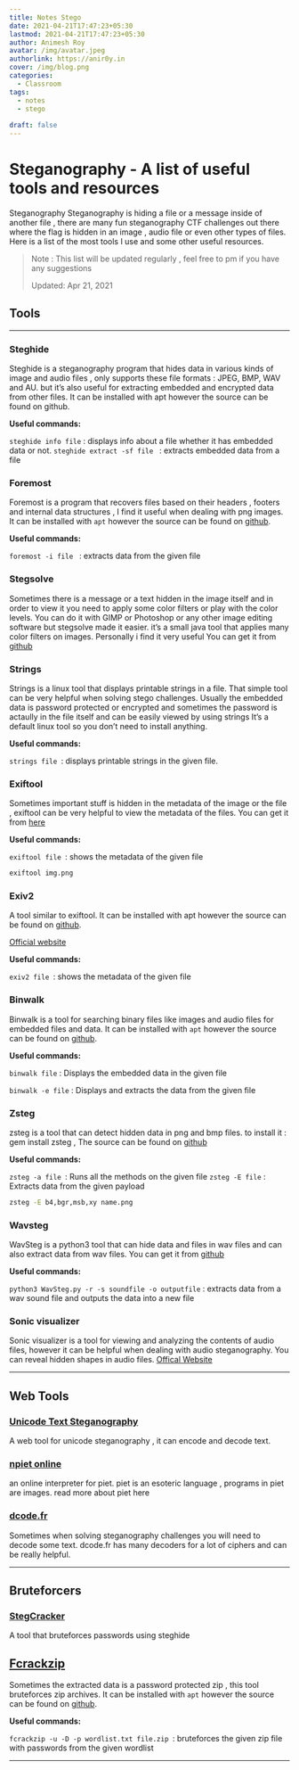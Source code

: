 ```yaml
---
title: Notes Stego
date: 2021-04-21T17:47:23+05:30
lastmod: 2021-04-21T17:47:23+05:30
author: Animesh Roy
avatar: /img/avatar.jpeg
authorlink: https://anir0y.in
cover: /img/blog.png
categories:
  - Classroom
tags:
  - notes
  - stego
  
draft: false
---
```


# Steganography - A list of useful tools and resources

Steganography
Steganography is hiding a file or a message inside of another file , there are many fun steganography CTF challenges out there where the flag is hidden in an image , audio file or even other types of files. Here is a list of the most tools I use and some other useful resources.

> Note : This list will be updated regularly , feel free to pm if you have any suggestions
> 
>Updated: Apr 21, 2021

## Tools
---

### Steghide

Steghide is a steganography program that hides data in various kinds of image and audio files , only supports these file formats : JPEG, BMP, WAV and AU. but it’s also useful for extracting embedded and encrypted data from other files.
It can be installed with apt however the source can be found on github.

**Useful commands:** 

``` steghide info file ``` : displays info about a file whether it has embedded data or not.
```steghide extract -sf file ``` : extracts embedded data from a file
 
### Foremost

Foremost is a program that recovers files based on their headers , footers and internal data structures , I find it useful when dealing with png images.
It can be installed with ``` apt ``` however the source can be found on [github](https://github.com/korczis/foremost).

**Useful commands:** 

```foremost -i file ``` : extracts data from the given file

### Stegsolve

Sometimes there is a message or a text hidden in the image itself and in order to view it you need to apply some color filters or play with the color levels. You can do it with GIMP or Photoshop or any other image editing software but stegsolve made it easier. it’s a small java tool that applies many color filters on images. Personally i find it very useful
You can get it from [github](https://github.com/eugenekolo/sec-tools/tree/master/stego/stegsolve/stegsolve)

### Strings
Strings is a linux tool that displays printable strings in a file. That simple tool can be very helpful when solving stego challenges. Usually the embedded data is password protected or encrypted and sometimes the password is actaully in the file itself and can be easily viewed by using strings
It’s a default linux tool so you don’t need to install anything.

**Useful commands:** 

```strings file ```: displays printable strings in the given file.

### Exiftool
Sometimes important stuff is hidden in the metadata of the image or the file , exiftool can be very helpful to view the metadata of the files.
You can get it from [here](https://www.sno.phy.queensu.ca/~phil/exiftool/)

**Useful commands:** 

```exiftool file ```: shows the metadata of the given file
```bash 
exiftool img.png 
```

### Exiv2
A tool similar to exiftool.
It can be installed with apt however the source can be found on [github](https://github.com/Exiv2/exiv2).

[Official website](http://www.exiv2.org/)

**Useful commands:** 

```exiv2 file ```: shows the metadata of the given file

### Binwalk
Binwalk is a tool for searching binary files like images and audio files for embedded files and data.
It can be installed with ```apt``` however the source can be found on [github](https://github.com/ReFirmLabs/binwalk).

**Useful commands:** 

```binwalk file``` : Displays the embedded data in the given file

```binwalk -e file``` : Displays and extracts the data from the given file

### Zsteg
zsteg is a tool that can detect hidden data in png and bmp files.
to install it : gem install zsteg , The source can be found on [github](https://github.com/zed-0xff/zsteg)

**Useful commands:** 

```zsteg -a file ```: Runs all the methods on the given file
```zsteg -E file``` : Extracts data from the given payload 
``` bash 
zsteg -E b4,bgr,msb,xy name.png
```

### Wavsteg
WavSteg is a python3 tool that can hide data and files in wav files and can also extract data from wav files.
You can get it from [github](https://github.com/ragibson/Steganography#WavSteg)

**Useful commands:** 

```python3 WavSteg.py -r -s soundfile -o outputfile``` : extracts data from a wav sound file and outputs the data into a new file


### Sonic visualizer
Sonic visualizer is a tool for viewing and analyzing the contents of audio files, however it can be helpful when dealing with audio steganography. You can reveal hidden shapes in audio files.
[Offical Website](https://www.sonicvisualiser.org/)

---

## Web Tools
### [Unicode Text Steganography](https://www.irongeek.com/i.php?page=security/unicode-steganography-homoglyph-encoder)
A web tool for unicode steganography , it can encode and decode text.


### [npiet online](https://www.bertnase.de/npiet/npiet-execute.php)
an online interpreter for piet. piet is an esoteric language , programs in piet are images. read more about piet here

### [dcode.fr](https://www.dcode.fr/)
Sometimes when solving steganography challenges you will need to decode some text. dcode.fr has many decoders for a lot of ciphers and can be really helpful.

---

## Bruteforcers

### [StegCracker](https://github.com/Paradoxis/StegCracker)
A tool that bruteforces passwords using steghide

## [Fcrackzip](https://github.com/hyc/fcrackzip)
Sometimes the extracted data is a password protected zip , this tool bruteforces zip archives.
It can be installed with ```apt``` however the source can be found on [github](https://github.com/hyc/fcrackzip).

**Useful commands:**

```fcrackzip -u -D -p wordlist.txt file.zip ```: bruteforces the given zip file with passwords from the given wordlist






<!-- Ads code-->
---
<script type="text/javascript" language="javascript">
      var aax_size='728x90';
      var aax_pubname = 'anir0y-21';
      var aax_src='302';
    </script>
<script type="text/javascript" language="javascript" src="http://c.amazon-adsystem.com/aax2/assoc.js"></script>